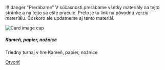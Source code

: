 !!! danger "Prerábame"
    V súčasnosti prerábame všetky materiály na tejto stránke a na tejto sa ešte pracuje.
    Preto je tu link na pôvodnú verziu materiálu. Čoskoro ale updatneme aj tento materiál.
    
<div class="card mb-4 box-shadow h-100">
                <img class="card-img-top" src="/static/img/materialy/microbit-makecode-01-05.png" alt="Card image cap">
                <div class="card-body">
                  <h5 class="card-title">Kameň, papier, nožnice</h5>
                  <p class="card-text">Triedny turnaj v hre Kameň, papier, nožnice</p>
                  <div class="text-center">
                    <a href="/static/downloads/metodiky/microbit-makecode-kamen-paier-noznice.pdf" class="btn btn-info">Otvoriť</a>
                  </div>
                </div>
              </div>